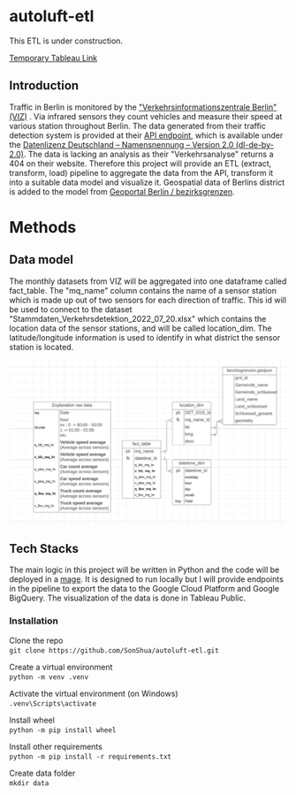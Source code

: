 # autoluft-etl
This ETL is under construction.

[Temporary Tableau Link](https://public.tableau.com/views/autoluft-etl/Dashboard3?:language=en-US&publish=yes&:display_count=n&:origin=viz_share_link) 
## Introduction
Traffic in Berlin is monitored by the ["Verkehrsinformationszentrale Berlin" (VIZ)](https://viz.berlin.de) . Via infrared sensors they count vehicles and measure their speed at various station throughout Berlin. The data generated from their traffic detection system is provided at their [API endpoint](https://api.viz.berlin.de/daten/verkehrsdetektion), which is available under the [Datenlizenz Deutschland – Namensnennung – Version 2.0 (dl-de-by-2.0)](https://www.govdata.de/dl-de/by-2-0). 
The data is lacking an analysis as their "Verkehrsanalyse" returns a 404 on their website. Therefore this project will provide an ETL (extract, transform, load) pipeline to aggregate the data from the API, transform it into a suitable data model and visualize it. Geospatial data of Berlins district is added to the model from [Geoportal Berlin / bezirksgrenzen](https://daten.odis-berlin.de/de/dataset/bezirksgrenzen/).

# Methods

## Data model
The monthly datasets from VIZ will be aggregated into one dataframe called fact_table. The "mq_name" column contains the name of a sensor station which is made up out of two sensors for each direction of traffic. This id will be used to connect to the dataset "Stammdaten_Verkehrsdetektion_2022_07_20.xlsx" which contains the location data of the sensor stations, and will be called location_dim. The latitude/longitude information is used to identify in what district the sensor station is located.

![Data model for autoluft-etl showing the relationships between the transformed datasets](https://github.com/SonShua/autoluft-etl/blob/main/data_model.jpg)
## Tech Stacks
The main logic in this project will be written in Python and the code will be deployed in a [mage](https://www.mage.ai/pipeline). It is designed to run locally but I will provide endpoints in the pipeline to export the data to the Google Cloud Platform and Google BigQuery. 
The visualization of the data is done in Tableau Public.

### Installation
Clone the repo  
`git clone https://github.com/SonShua/autoluft-etl.git`  

Create a virtual environment  
`python -m venv .venv`  

Activate the virtual environment (on Windows)   
`.venv\Scripts\activate`  

Install wheel   
`python -m pip install wheel`  

Install other requirements  
`python -m pip install -r requirements.txt`  

Create data folder  
`mkdir data`  
